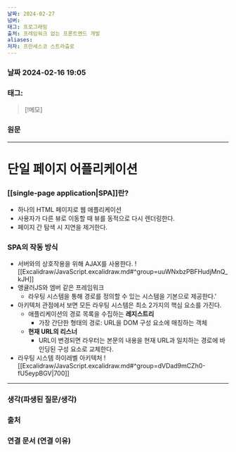 ```yaml
---
날짜: 2024-02-27
넘버: 
태그: 프로그래밍
출처: 프레임워크 없는 프론트엔드 개발
aliases: 
저자: 프란세스코 스트라츨로
---
```

### 날짜  2024-02-16 19:05

### 태그:

>[!메모]
>

### 원문
---
# 단일 페이지 어플리케이션
### [[single-page application|SPA]]란?
- 하나의 HTML 페이지로 웹 애플리케이션
- 사용자가 다른 뷰로 이동할 때 뷰를 동적으로 다시 렌더링한다.
- 페이지 간 탐색 시 지연을 제거한다. 
### SPA의 작동 방식
- 서버와의 상호작용을 위해 AJAX를 사용한다.
![[Excalidraw/JavaScript.excalidraw.md#^group=uuWNxbzPBFHudjMnQ_kJH]]
- 앵귤러JS와 엠버 같은 프레임워크
	- 라우팅 시스템을 통해 경로를 정의할 수 있는 시스템을 기본으로 제공한다.'
- 아키텍처 관점에서 보면 모든 라우팅 시스템은 최소 2가지의 핵심 요소를 가진다.
	- 애플리케이션의 경로 목록을 수집하는 **레지스트리**
		- 가장 간단한 형태의 경로: URL을 DOM 구성 요소에 매칭하는 객체
	- **현재 URL의 리스너**
		- URL이 변경되면 라우터는 본문의 내용을 현재 URL과 일치하는 경로에 바인딩된 구성 요소로 교체한다.
- 라우팅 시스템 하이레벨 아키텍처
![[Excalidraw/JavaScript.excalidraw.md#^group=dVDad9mCZh0-fU5eypBGV|700]]


---
### 생각(파생된 질문/생각)

### 출처

### 연결 문서 (연결 이유)
